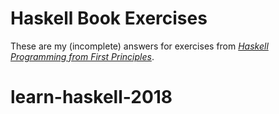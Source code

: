 # Haskell Book Exercises

These are my (incomplete) answers for exercises from [_Haskell Programming from First Principles_](http://www.haskellbook.com).
# learn-haskell-2018

